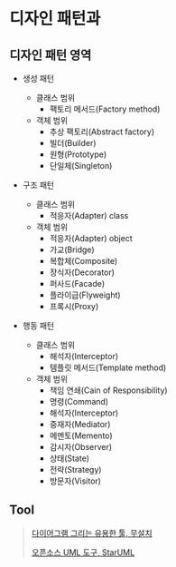 # 디자인 패턴과 

## 디자인 패턴 영역

- 생성 패턴
  - 클래스 범위
    - 팩토리 메서드(Factory method)
  - 객체 범위
    - 추상 팩토리(Abstract factory)
    - 빌더(Builder)
    - 원형(Prototype)
    - 단일체(Singleton)
    
- 구조 패턴
  - 클래스 범위
    - 적응자(Adapter) class
  - 객체 범위
    - 적응자(Adapter) object
    - 가교(Bridge)
    - 복합체(Composite)
    - 장식자(Decorator)
    - 퍼사드(Facade)
    - 플라이급(Flyweight)
    - 프록시(Proxy)
 
- 행동 패턴
  - 클래스 범위
    - 해석자(Interceptor)
    - 템플릿 메서드(Template method)
  - 객체 범위
    - 책임 연쇄(Cain of Responsibility)
    - 명령(Command)
    - 해석자(Interceptor)
    - 중재자(Mediator)
    - 메멘토(Memento)
    - 감시자(Observer)
    - 상태(State)
    - 전략(Strategy)
    - 방문자(Visitor)
    
## Tool

> [다이어그램 그리는 유용한 툴, 무설치](https://online.visual-paradigm.com/drive)
>
> [오픈소스 UML 도구, StarUML](http://staruml.io/)


